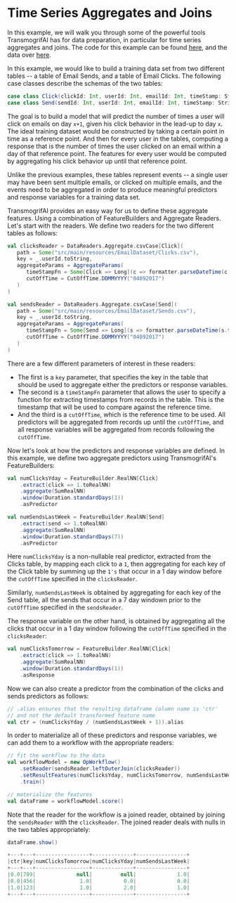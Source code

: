 # Time Series Aggregates and Joins

In this example, we will walk you through some of the powerful tools TransmogrifAI has for data preparation, in particular for time series aggregates and joins. The code for this example can be found [here](https://github.com/salesforce/TransmogrifAI/tree/master/helloworld/src/main/scala/com/salesforce/hw/dataprep/JoinsAndAggregates.scala), and the data over [here](https://github.com/salesforce/op/tree/master/helloworld/src/main/resources/EmailDataset). 

In this example, we would like to build a training data set from two different tables -- a table of Email Sends, and a table of Email Clicks. The following case classes describe the schemas of the two tables:

```scala
case class Click(clickId: Int, userId: Int, emailId: Int, timeStamp: String)
case class Send(sendId: Int, userId: Int, emailId: Int, timeStamp: String)
```

The goal is to build a model that will predict the number of times a user will click on emails on day ```x+1```, given his click behavior in the lead-up to day ```x```. The ideal training dataset would be constructed by taking a certain point in time as a reference point. And then for every user in the tables, computing a response that is the number of times the user clicked on an email within a day of that reference point. The features for every user would be computed by aggregating his click behavior up until that reference point. 

Unlike the previous examples, these tables represent events -- a single user may have been sent multiple emails, or clicked on multiple emails, and the events need to be aggregated in order to produce meaningful predictors and response variables for a training data set. 

TransmogrifAI provides an easy way for us to define these aggregate features. Using a combination of FeatureBuilders and Aggregate Readers. Let's start with the readers. We define two readers for the two different tables as follows:

```scala
val clicksReader = DataReaders.Aggregate.csvCase[Click](
   path = Some("src/main/resources/EmailDataset/Clicks.csv"),
   key = _.userId.toString,
   aggregateParams = AggregateParams(
      timeStampFn = Some[Click => Long](c => formatter.parseDateTime(c.timeStamp).getMillis),
      cutOffTime = CutOffTime.DDMMYYYY("04092017")
   )
)

val sendsReader = DataReaders.Aggregate.csvCase[Send](
   path = Some("src/main/resources/EmailDataset/Sends.csv"),
   key = _.userId.toString,
   aggregateParams = AggregateParams(
      timeStampFn = Some[Send => Long](s => formatter.parseDateTime(s.timeStamp).getMillis),
      cutOffTime = CutOffTime.DDMMYYYY("04092017")
   )
)
```

There are a few different parameters of interest in these readers: 
* The first is a ```key``` parameter, that specifies the key in the table that should be used to aggregate either the predictors or response variables. 
* The second is a ```timeStampFn``` parameter that allows the user to specify a function for extracting timestamps from records in the table. This is the timestamp that will be used to compare against the reference time. 
* And the third is a ```cutOffTime```, which is the reference time to be used.
All predictors will be aggregated from records up until the ```cutOffTime```, and all response variables will be aggregated from records following the ```cutOffTime```.

Now let's look at how the predictors and response variables are defined. In this example, we define two aggregate predictors using TransmogrifAI's FeatureBuilders:

```scala    
val numClicksYday = FeatureBuilder.RealNN[Click]
    .extract(click => 1.toRealNN)
    .aggregate(SumRealNN)
    .window(Duration.standardDays(1))
    .asPredictor

val numSendsLastWeek = FeatureBuilder.RealNN[Send]
    .extract(send => 1.toRealNN)
    .aggregate(SumRealNN)
    .window(Duration.standardDays(7))
    .asPredictor
```
Here ```numClicksYday``` is a non-nullable real predictor, extracted from the Clicks table, by mapping each click to a ```1```, then aggregating for each key of the Click table by summing up the ```1's``` that occur in a 1 day window before the ```cutOffTime``` specified in the ```clicksReader```. 

Similarly, ```numSendsLastWeek``` is obtained by aggregating for each key of the Send table, all the sends that occur in a 7 day windown prior to the ```cutOffTime``` specified in the ```sendsReader```.

The response variable on the other hand, is obtained by aggregating all the clicks that occur in a 1 day window following the ```cutOffTime``` specified in the ```clicksReader```:

```scala
val numClicksTomorrow = FeatureBuilder.RealNN[Click]
    .extract(click => 1.toRealNN)
    .aggregate(SumRealNN)
    .window(Duration.standardDays(1))
    .asResponse
```

Now we can also create a predictor from the combination of the clicks and sends predictors as follows:

```scala
// .alias ensures that the resulting dataframe column name is 'ctr'
// and not the default transformed feature name
val ctr = (numClicksYday / (numSendsLastWeek + 1)).alias
```

In order to materialize all of these predictors and response variables, we can add them to a workflow with the appropriate readers:

```scala
// fit the workflow to the data
val workflowModel = new OpWorkflow()
    .setReader(sendsReader.leftOuterJoin(clicksReader))
    .setResultFeatures(numClicksYday, numClicksTomorrow, numSendsLastWeek, ctr)
    .train()

// materialize the features
val dataFrame = workflowModel.score()
```

Note that the reader for the workflow is a joined reader, obtained by joining the ```sendsReader``` with the ```clicksReader```. The joined reader deals with nulls in the two tables appropriately:

```scala
dataFrame.show()

+---+---+-----------------+-------------+----------------+
|ctr|key|numClicksTomorrow|numClicksYday|numSendsLastWeek|
+---+---+-----------------+-------------+----------------+
|0.0|789|             null|         null|             1.0|
|0.0|456|              1.0|          0.0|             0.0|
|1.0|123|              1.0|          2.0|             1.0|
+---+---+-----------------+-------------+----------------+
```
